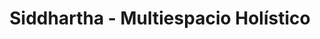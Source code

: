 ---
title: "Siddhartha - Multiespacio Holístico"
url: /carmen-de-patagones/siddhartha-multiespacio-holistico/
shop: decoración interior
---